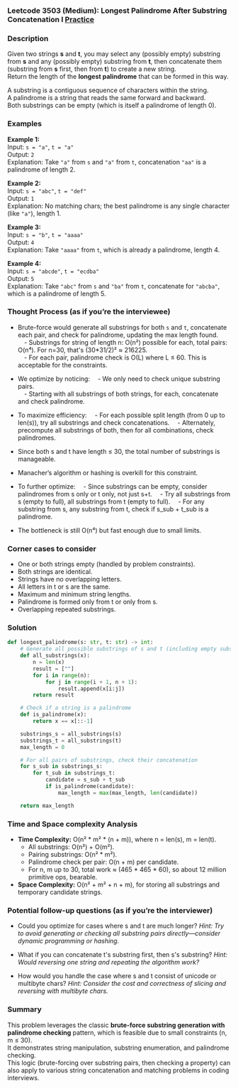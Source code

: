 ### Leetcode 3503 (Medium): Longest Palindrome After Substring Concatenation I [Practice](https://leetcode.com/problems/longest-palindrome-after-substring-concatenation-i)

### Description  
Given two strings **s** and **t**, you may select any (possibly empty) substring from **s** and any (possibly empty) substring from **t**, then concatenate them (substring from **s** first, then from **t**) to create a new string.  
Return the length of the **longest palindrome** that can be formed in this way.

A substring is a contiguous sequence of characters within the string.  
A palindrome is a string that reads the same forward and backward.  
Both substrings can be empty (which is itself a palindrome of length 0).

### Examples  

**Example 1:**  
Input: `s = "a"`, `t = "a"`  
Output: `2`  
Explanation: Take `"a"` from `s` and `"a"` from `t`, concatenation `"aa"` is a palindrome of length 2.

**Example 2:**  
Input: `s = "abc"`, `t = "def"`  
Output: `1`  
Explanation: No matching chars; the best palindrome is any single character (like `"a"`), length 1.

**Example 3:**  
Input: `s = "b"`, `t = "aaaa"`  
Output: `4`  
Explanation: Take `"aaaa"` from `t`, which is already a palindrome, length 4.

**Example 4:**  
Input: `s = "abcde"`, `t = "ecdba"`  
Output: `5`  
Explanation: Take `"abc"` from `s` and `"ba"` from `t`, concatenate for `"abcba"`, which is a palindrome of length 5.

### Thought Process (as if you’re the interviewee)  
- Brute-force would generate all substrings for both `s` and `t`, concatenate each pair, and check for palindrome, updating the max length found.  
 - Substrings for string of length n: O(n²) possible for each, total pairs: O(n⁴). For n=30, that's (30\*31/2)² ≈ 216225.  
 - For each pair, palindrome check is O(L) where L ≤ 60. This is acceptable for the constraints.

- We optimize by noticing:
 - We only need to check unique substring pairs.  
 - Starting with all substrings of both strings, for each, concatenate and check palindrome.

- To maximize efficiency:
 - For each possible split length (from 0 up to len(s)), try all substrings and check concatenations.
 - Alternately, precompute all substrings of both, then for all combinations, check palindromes.

- Since both s and t have length ≤ 30, the total number of substrings is manageable.
- Manacher’s algorithm or hashing is overkill for this constraint.  
- To further optimize:
 - Since substrings can be empty, consider palindromes from s only or t only, not just s+t.
 - Try all substrings from s (empty to full), all substrings from t (empty to full).
 - For any substring from s, any substring from t, check if s_sub + t_sub is a palindrome.

- The bottleneck is still O(n⁴) but fast enough due to small limits.

### Corner cases to consider  
- One or both strings empty (handled by problem constraints).
- Both strings are identical.
- Strings have no overlapping letters.
- All letters in t or s are the same.
- Maximum and minimum string lengths.
- Palindrome is formed only from t or only from s.
- Overlapping repeated substrings.

### Solution

```python
def longest_palindrome(s: str, t: str) -> int:
    # Generate all possible substrings of s and t (including empty substring)
    def all_substrings(x):
        n = len(x)
        result = [""]
        for i in range(n):
            for j in range(i + 1, n + 1):
                result.append(x[i:j])
        return result

    # Check if a string is a palindrome
    def is_palindrome(x):
        return x == x[::-1]

    substrings_s = all_substrings(s)
    substrings_t = all_substrings(t)
    max_length = 0

    # For all pairs of substrings, check their concatenation
    for s_sub in substrings_s:
        for t_sub in substrings_t:
            candidate = s_sub + t_sub
            if is_palindrome(candidate):
                max_length = max(max_length, len(candidate))

    return max_length
```

### Time and Space complexity Analysis  

- **Time Complexity:** O(n² \* m² \* (n + m)), where n = len(s), m = len(t).
  - All substrings: O(n²) + O(m²).
  - Pairing substrings: O(n² \* m²).
  - Palindrome check per pair: O(n + m) per candidate.
  - For n, m up to 30, total work ≈ (465 \* 465 \* 60), so about 12 million primitive ops, bearable.
- **Space Complexity:** O(n² + m² + n + m), for storing all substrings and temporary candidate strings.

### Potential follow-up questions (as if you’re the interviewer)  

- Could you optimize for cases where s and t are much longer?
  *Hint: Try to avoid generating or checking all substring pairs directly—consider dynamic programming or hashing.*

- What if you can concatenate t's substring first, then s's substring?
  *Hint: Would reversing one string and repeating the algorithm work?*

- How would you handle the case where s and t consist of unicode or multibyte chars?
  *Hint: Consider the cost and correctness of slicing and reversing with multibyte chars.*

### Summary
This problem leverages the classic **brute-force substring generation with palindrome checking** pattern, which is feasible due to small constraints (n, m ≤ 30).  
It demonstrates string manipulation, substring enumeration, and palindrome checking.  
This logic (brute-forcing over substring pairs, then checking a property) can also apply to various string concatenation and matching problems in coding interviews.